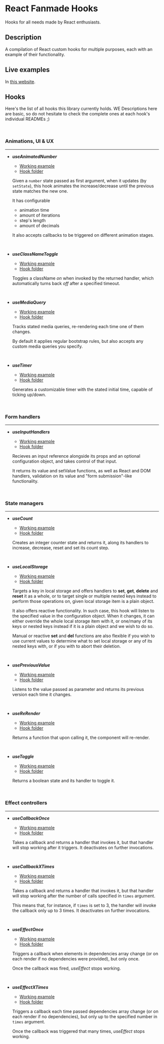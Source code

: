 # React Fanmade Hooks

Hooks for all needs made by React enthusiasts.

## Description

A compilation of React custom hooks for multiple purposes, each with an example of their functionality.

## Live examples

In [this website](https://rfh.netlify.app).

## Hooks

Here's the list of all hooks this library currently holds.
WE
Descriptions here are basic, so do not hesitate to check the complete ones at each hook's individual READMEs ;)

<br />

### Animations, UI & UX

---

- **_useAnimatedNumber_**

  - [Working example](https://rfh.netlify.app/use-animated-number)
  - [Hook folder](https://github.com/RenzoMurinaCadierno/React-Fanmade-Hooks/tree/master/src/hooks/independent/useAnimatedNumber)

  Given a `number` state passed as first argument, when it updates (by `setState`), this hook animates the increase/decrease until the previous state matches the new one.

  It has configurable

  - animation time
  - amount of iterations
  - step's length
  - amount of decimals

  It also accepts callbacks to be triggered on different animation stages.

  <br />

- **_useClassNameToggle_**

  - [Working example](https://rfh.netlify.app/use-class-name-toggle)
  - [Hook folder](https://github.com/RenzoMurinaCadierno/React-Fanmade-Hooks/tree/master/src/hooks/independent/useClassNameToggle)

  Toggles a className _on_ when invoked by the returned handler, which automatically turns back _off_ after a specified timeout.

  <br />

- **_useMediaQuery_**

  - [Working example](https://rfh.netlify.app/use-media-query)
  - [Hook folder](https://github.com/RenzoMurinaCadierno/React-Fanmade-Hooks/tree/master/src/hooks/independent/useMediaQuery)

  Tracks stated media queries, re-rendering each time one of them changes.

  By default it applies regular bootstrap rules, but also accepts any custom media queries you specify.

  <br />

- **_useTimer_**

  - [Working example](https://rfh.netlify.app/use-timer)
  - [Hook folder](https://github.com/RenzoMurinaCadierno/React-Fanmade-Hooks/tree/master/src/hooks/independent/useTimer)

  Generates a customizable timer with the stated initial time, capable of ticking up/down.

  <br />

### Form handlers

---

- **_useInputHandlers_**

  - [Working example](https://rfh.netlify.app/use-input-handlers)
  - [Hook folder](https://github.com/RenzoMurinaCadierno/React-Fanmade-Hooks/tree/master/src/hooks/independent/useInputHandlers)

  Recieves an input reference alongside its props and an optional configuration object, and takes control of that input.

  It returns its value and setValue functions, as well as React and DOM handlers, validation on its value and "form submission"-like functionality.

  <br />

### State managers

---

- **_useCount_**

  - [Working example](https://rfh.netlify.app/use-count)
  - [Hook folder](https://github.com/RenzoMurinaCadierno/React-Fanmade-Hooks/tree/master/src/hooks/independent/useCount)

  Creates an integer counter state and returns it, along its handlers to increase, decrease, reset and set its count step.

  <br />

- **_useLocalStorage_**

  - [Working example](https://rfh.netlify.app/use-local-storage)
  - [Hook folder](https://github.com/RenzoMurinaCadierno/React-Fanmade-Hooks/tree/master/src/hooks/independent/useLocalStorage)

  Targets a key in local storage and offers handlers to **set**, **get**, **delete** and **reset** it as a whole, or to target single or multiple nested keys instead to perform those operations on, given local storage item is a plain object.

  It also offers reactive functionality. In such case, this hook will listen to the specified value in the configuration object. When it changes, it can either override the whole local storage item with it, or one/many of its keys or nested keys instead if it is a plain object and we wish to do so.

  Manual or reactive **set** and **del** functions are also flexible if you wish to use current values to determine what to set local storage or any of its nested keys with, or if you with to abort their deletion.

  <br />

- **_usePreviousValue_**

  - [Working example](https://rfh.netlify.app/use-previous-value)
  - [Hook folder](https://github.com/RenzoMurinaCadierno/React-Fanmade-Hooks/tree/master/src/hooks/independent/usePreviousValue)

  Listens to the value passed as parameter and returns its previous version each time it changes.

  <br />

- **_useReRender_**

  - [Working example](https://rfh.netlify.app/use-re-render)
  - [Hook folder](https://github.com/RenzoMurinaCadierno/React-Fanmade-Hooks/tree/master/src/hooks/independent/useReRender)

  Returns a function that upon calling it, the component will re-render.

  <br />

- **_useToggle_**

  - [Working example](https://rfh.netlify.app/use-toggle)
  - [Hook folder](https://github.com/RenzoMurinaCadierno/React-Fanmade-Hooks/tree/master/src/hooks/independent/useToggle)

  Returns a boolean state and its handler to toggle it.

  <br />

### Effect controllers

---

- **_useCallbackOnce_**

  - [Working example](https://rfh.netlify.app/use-callback-once)
  - [Hook folder](https://github.com/RenzoMurinaCadierno/React-Fanmade-Hooks/tree/master/src/hooks/independent/useCallbackOnce)

  Takes a callback and returns a handler that invokes it, but that handler will stop working after it triggers. It deactivates on further invocations.

  <br />

- **_useCallbackXTimes_**

  - [Working example](https://rfh.netlify.app/use-callback-x-times)
  - [Hook folder](https://github.com/RenzoMurinaCadierno/React-Fanmade-Hooks/tree/master/src/hooks/independent/useCallbackXTimes)

  Takes a callback and returns a handler that invokes it, but that handler will stop working after the number of calls specified in `times` argument.

  This means that, for instance, if `times` is set to 3, the handler will invoke the callback only up to 3 times. It deactivates on further invocations.

  <br />

- **_useEffectOnce_**

  - [Working example](https://rfh.netlify.app/use-effect-once)
  - [Hook folder](https://github.com/RenzoMurinaCadierno/React-Fanmade-Hooks/tree/master/src/hooks/independent/useEffectOnce)

  Triggers a callback when elements in dependencies array change (or on each render if no dependencies were provided), but only once.

  Once the callback was fired, _useEffect_ stops working.

  <br />

- **_useEffectXTimes_**

  - [Working example](https://rfh.netlify.app/use-effect-x-times)
  - [Hook folder](https://github.com/RenzoMurinaCadierno/React-Fanmade-Hooks/tree/master/src/hooks/independent/useEffectXTimes)

  Triggers a callback each time passed dependencies array change (or on each render if no dependencies), but only up to the specified number in `times` argument.

  Once the callback was triggered that many times, _useEffect_ stops working.
